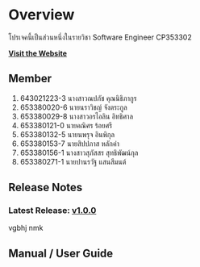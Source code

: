 <!-- [![Review Assignment Due Date](https://classroom.github.com/assets/deadline-readme-button-22041afd0340ce965d47ae6ef1cefeee28c7c493a6346c4f15d667ab976d596c.svg)](https://classroom.github.com/a/Bwpk2ByU)
[![Open in Visual Studio Code](https://classroom.github.com/assets/open-in-vscode-2e0aaae1b6195c2367325f4f02e2d04e9abb55f0b24a779b69b11b9e10269abc.svg)](https://classroom.github.com/online_ide?assignment_repo_id=17427673&assignment_repo_type=AssignmentRepo) -->
# Overview 
โปรเจคนี้เป็นส่วนหนึ่งในรายวิชา Software Engineer CP353302

**[Visit the Website](https://www.myawesomeapp.com)**


## Member
1. 643021223-3    นางสาวณปภัช คุณนิธิภากูร
2. 653380020-6    นายนราวิชญ์ จังตระกูล 
3. 653380029-8    นางสาวอรไอลิน อิทธิศาล
4. 653380121-0    นายคณิศร ร้อยศรี  
5. 653380132-5    นายนพรุจ อินพิกุล 
6. 653380153-7    นายสิปปภาส หลักคำ 
7. 653380156-1    นางสาวสุภัสสร สุทธิพัฒน์กุล
8. 653380271-1    นายปานรวัฐ แสนสีมนต์ 

## Release Notes
### Latest Release: [v1.0.0](https://github.com/your-repo/releases/tag/v1.2.0)
vgbhj
nmk



## Manual / User Guide
